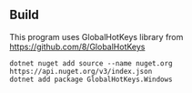 ## Build

This program uses GlobalHotKeys library from https://github.com/8/GlobalHotKeys
```
dotnet nuget add source --name nuget.org https://api.nuget.org/v3/index.json
dotnet add package GlobalHotKeys.Windows
```
